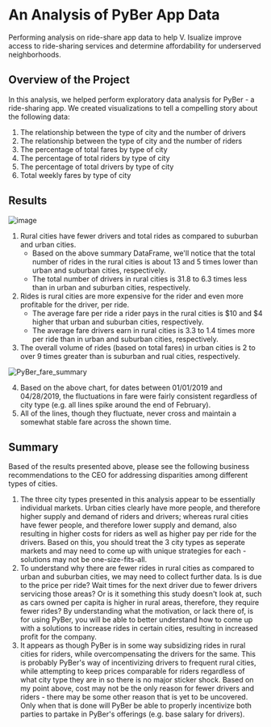 # An Analysis of PyBer App Data
Performing analysis on ride-share app data to help V. Isualize improve access to ride-sharing services and determine affordability for underserved neighborhoods.

## Overview of the Project
In this analysis, we helped perform exploratory data analysis for PyBer - a ride-sharing app. We created visualizations to tell a compelling story about the following data: 
1. The relationship between the type of city and the number of drivers 
2. The relationship between the type of city and the number of riders
3. The percentage of total fares by type of city
4. The percentage of total riders by type of city
5. The percentage of total drivers by type of city
6. Total weekly fares by type of city

## Results

![image](https://user-images.githubusercontent.com/92613639/142992456-1491e2df-6e6c-460b-8a86-761cc7dadce4.png)

1. Rural cities have fewer drivers and total rides as compared to suburban and urban cities.
    - Based on the above summary DataFrame, we'll notice that the total number of rides in the rural cities is about 13 and 5 times lower than urban and suburban cities, respectively.
    - The total number of drivers in rural cities is 31.8 to 6.3 times less than in urban and suburban cities, respectively. 
2. Rides is rural cities are more expensive for the rider and even more profitable for the driver, per ride.
    - The average fare per ride a rider pays in the rural cities is $10 and $4 higher that urban and suburban cities, respectively.
    - The average fare drivers earn in rural cities is 3.3 to 1.4 times more per ride than in urban and suburban cities, respectively.
3. The overall volume of rides (based on total fares) in urban cities is 2 to over 9 times greater than is suburban and rual cities, respectively.

![PyBer_fare_summary](https://user-images.githubusercontent.com/92613639/142994659-2dab5f3f-c3d9-41fa-b261-f2e4457ef9c3.png)

4. Based on the above chart, for dates between 01/01/2019 and 04/28/2019, the fluctuations in fare were fairly consistent regardless of city type (e.g. all lines spike around the end of February).
5. All of the lines, though they fluctuate, never cross and maintain a somewhat stable fare across the shown time.

## Summary
Based of the results presented above, please see the following business recommendations to the CEO for addressing disparities among different types of cities.
1. The three city types presented in this analysis appear to be essentially individual markets. Urban cities clearly have more people, and therefore higher supply and demand of riders and drivers; whereas rural cities have fewer people, and therefore lower supply and demand, also resulting in higher costs for riders as well as higher pay per ride for the drivers. Based on this, you should treat the 3 city types as seperate markets and may need to come up with unique strategies for each - solutions may not be one-size-fits-all.
2. To understand why there are fewer rides in rural cities as compared to urban and suburban cities, we may need to collect further data. Is is due to the price per ride? Wait times for the next driver due to fewer drivers servicing those areas? Or is it something this study doesn't look at, such as cars owned per capita is higher in rural areas, therefore, they require fewer rides? By understanding what the motivation, or lack there of, is for using PyBer, you will be able to better understand how to come up with a solutions to increase rides in certain cities, resulting in increased profit for the company.
3. It appears as though PyBer is in some way subsidizing rides in rural cities for riders, while overcompensating the drivers for the same. This is probably PyBer's way of incentivizing drivers to frequent rural cities, while attempting to keep prices comparable for riders regardless of what city type they are in so there is no major sticker shock. Based on my point above, cost may not be the only reason for fewer drivers and riders - there may be some other reason that is yet to be uncovered. Only when that is done will PyBer be able to properly incentivize both parties to partake in PyBer's offerings (e.g. base salary for drivers).  
